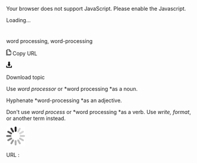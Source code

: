 Your browser does not support JavaScript. Please enable the Javascript.

Loading...

# 

word processing, word-processing

![Copy URL](word-processing_files/Copy.png)
Copy URL

![Download](word-processing_files/Download.png)

Download topic

Use *word processor* or *word processing *as a noun.

Hyphenate *word-processing *as an adjective.

Don't use *word process* or *word processing *as a verb. Use *write, format*, or another term instead.

![In progress](word-processing_files/activity-large.gif)

URL :
